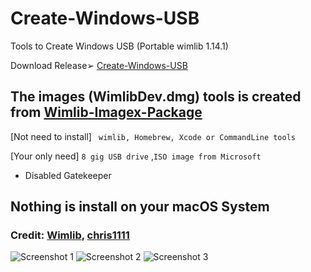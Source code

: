 # Create-Windows-USB
Tools to Create Windows USB (Portable wimlib 1.14.1)

Download  Release➢ [Create-Windows-USB](https://github.com/chris1111/Create-Windows-USB/releases/V1)

## The images (WimlibDev.dmg) tools is created from [Wimlib-Imagex-Package](https://github.com/chris1111/Wimlib-Imagex-Package)
[Not need to install] ` wimlib, Homebrew, Xcode or CommandLine tools`

[Your only need] `8 gig USB drive` ,`ISO image from Microsoft`
- Disabled Gatekeeper

## Nothing is install on your macOS System

### Credit: [Wimlib](https://wimlib.net/), [chris1111](https://github.com/chris1111)

![Screenshot 1](https://github.com/chris1111/Create-Windows-USB/assets/6248794/d3f96ad0-4f66-4f0f-9094-a15e04421db9)
![Screenshot 2](https://github.com/chris1111/Create-Windows-USB/assets/6248794/a98c93d8-ab67-4d96-a652-a1ebb311c041)
![Screenshot 3](https://github.com/chris1111/Create-Windows-USB/assets/6248794/7959fc72-7300-4042-9364-ecd0245c10a6)
